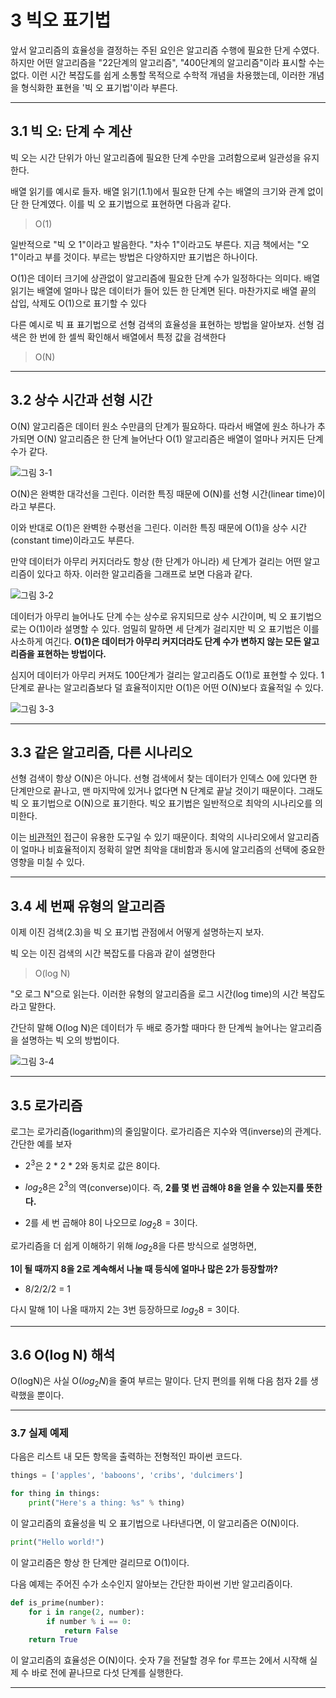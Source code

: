 # 3 빅오 표기법
앞서 알고리즘의 효율성을 결정하는 주된 요인은 알고리즘 수행에 필요한 단게 수였다. 하지만 어떤 알고리즘을 "22단계의 알고리즘", "400단계의 알고리즘"이라 표시할 수는 없다. 이런 시간 복잡도를 쉽게 소통할 목적으로 수학적 개념을 차용했는데, 이러한 개념을 형식화한 표현을 '빅 오 표기법'이라 부른다.

---


## 3.1 빅 오: 단계 수 계산
빅 오는 시간 단위가 아닌 알고리즘에 필요한 단계 수만을 고려함으로써 일관성을 유지한다.

배열 읽기를 예시로 들자. 배열 읽기(1.1)에서 필요한 단계 수는 배열의 크기와 관계 없이 단 한 단계였다. 이를 빅 오 표기법으로 표현하면 다음과 같다.
> O(1)

일반적으로 "빅 오 1"이라고 발음한다. "차수 1"이라고도 부른다. 지금 책에서는 "오 1"이라고 부를 것이다. 부르는 방법은 다양하지만 표기법은 하나이다.

O(1)은 데이터 크기에 상관없이 알고리즘에 필요한 단계 수가 일정하다는 의미다. 배열 읽기는 배열에 얼마나 많은 데이터가 들어 있든 한 단계면 된다. 마찬가지로 배열 끝의 삽입, 삭제도 O(1)으로 표기할 수 있다

다른 예시로 빅 표 표기법으로 선형 검색의 효율성을 표현하는 방법을 알아보자. 선형 검색은 한 번에 한 셀씩 확인해서 배열에서 특정 값을 검색한다
>O(N)


---


## 3.2 상수 시간과 선형 시간
O(N) 알고리즘은 데이터 원소 수만큼의 단계가 필요하다. 따라서 배열에 원소 하나가 추가되면 O(N) 알고리즘은 한 단계 늘어난다 O(1) 알고리즘은 배열이 얼마나 커지든 단계 수가 같다.

![그림 3-1](./images/image_3-1.png)

O(N)은 완벽한 대각선을 그린다. 이러한 특징 때문에 O(N)를 선형 시간(linear time)이라고 부른다.

이와 반대로 O(1)은 완벽한 수평선을 그린다. 이러한 특징 때문에 O(1)을 상수 시간(constant time)이라고도 부른다.

만약 데이터가 아무리 커지더라도 항상 (한 단계가 아니라) 세 단계가 걸리는 어떤 알고리즘이 있다고 하자. 이러한 알고리즘을 그래프로 보면 다음과 같다.

![그림 3-2](./images/image_3-2.png)

데이터가 아무리 늘어나도 단계 수는 상수로 유지되므로 상수 시간이며, 빅 오 표기법으로는 O(1)이라 설명할 수 있다. 엄밀히 말하면 세 단계가 걸리지만 빅 오 표기법은 이를 사소하게 여긴다. **O(1)은 데이터가 아무리 커지더라도 단계 수가 변하지 않는 모든 알고리즘을 표현하는 방법이다.**

심지어 데이터가 아무리 커져도 100단계가 걸리는 알고리즘도 O(1)로 표현할 수 있다. 1단계로 끝나는 알고리즘보다 덜 효율적이지만 O(1)은 어떤 O(N)보다 효율적일 수 있다.

![그림 3-3](./images/image_3-3.png)


---


## 3.3 같은 알고리즘, 다른 시나리오
선형 검색이 항상 O(N)은 아니다. 선형 검색에서 찾는 데이터가 인덱스 0에 있다면 한 단계만으로 끝나고, 맨 마지막에 있거나 없다면 N 단계로 끝날 것이기 때문이다. 그래도 빅 오 표기법으로 O(N)으로 표기한다. 빅오 표기법은 일반적으로 최악의 시나리오를 의미한다.

이는 <U>비관적인</U> 접근이 유용한 도구일 수 있기 때문이다. 최악의 시나리오에서 알고리즘이 얼마나 비효율적이지 정확히 알면 최악을 대비함과 동시에 알고리즘의 선택에 중요한 영향을 미칠 수 있다.


---


## 3.4 세 번째 유형의 알고리즘
이제 이진 검색(2.3)을 빅 오 표기법 관점에서 어떻게 설명하는지 보자.

빅 오는 이진 검색의 시간 복잡도를 다음과 같이 설명한다
>O(log N)

"오 로그 N"으로 읽는다. 이러한 유형의 알고리즘을 로그 시간(log time)의 시간 복잡도라고 말한다.

간단히 말해 O(log N)은 데이터가 두 배로 증가할 때마다 한 단계씩 늘어나는 알고리즘을 설명하는 빅 오의 방법이다. 

![그림 3-4](./images/image_3-4.png)


---


## 3.5 로가리즘
로그는 로가리즘(logarithm)의 줄임말이다. 로가리즘은 지수와 역(inverse)의 관계다. 간단한 예를 보자

* $2^3$은 2 * 2 * 2와 동치로 값은 8이다.

* $log_{2}{8}$은 $2^3$의 역(converse)이다. 즉, **2를 몇 번 곱해야 8을 얻을 수 있는지를 뜻한다.**

* 2를 세 번 곱해야 8이 나오므로 $log_{2}{8} = 3$이다.

로가리즘을 더 쉽게 이해하기 위해 $log_{2}{8}$을 다른 방식으로 설명하면,

**1이 될 때까지 8을 2로 계속해서 나눌 때 등식에 얼마나 많은 2가 등장할까?**

* 8/2/2/2 = 1

다시 말해 1이 나올 때까지 2는 3번 등장하므로 $log_{2}{8} = 3$이다.


---


## 3.6 O(log N) 해석
O(logN)은 사실 O($log_{2}N$)을 줄여 부르는 말이다. 단지 편의를 위해 다음 첨자 2를 생략했을 뿐이다.


---


### 3.7 실제 예제
다음은 리스트 내 모든 항목을 출력하는 전형적인 파이썬 코드다.

```Python
things = ['apples', 'baboons', 'cribs', 'dulcimers']

for thing in things:
    print("Here's a thing: %s" % thing)
```

이 알고리즘의 효율성을 빅 오 표기법으로 나타낸다면, 이 알고리즘은 O(N)이다.

```Python
print("Hello world!")
```

이 알고리즘은 항상 한 단계만 걸리므로 O(1)이다.

다음 예제는 주어진 수가 소수인지 알아보는 간단한 파이썬 기반 알고리즘이다.

```Python
def is_prime(number):
    for i in range(2, number):
        if number % i == 0:
            return False
    return True
```

이 알고리즘의 효율성은 O(N)이다. 숫자 7을 전달할 경우 for 루프는 2에서 시작해 실제 수 바로 전에 끝나므로 다섯 단계를 실행한다.


---